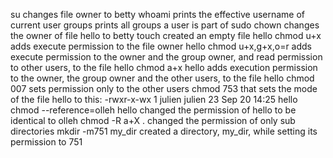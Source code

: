 
su changes file owner to betty
whoami prints the effective username of current user
groups prints all groups a user is part of
sudo chown changes the owner of file hello to betty
touch created an empty file hello
chmod u+x adds execute permission to the file owner hello
chmod u+x,g+x,o=r adds execute permission to the owner and the group owner, and read permission to other users, to the file hello
chmod a+x hello adds execution permission to the owner, the group owner and the other users, to the file hello
chmod 007 sets permission only to the other users
chmod 753 that sets the mode of the file hello to this: -rwxr-x-wx 1 julien julien 23 Sep 20 14:25 hello
chmod --reference=olleh hello changed the permission of hello to be identical to olleh
chmod -R a+X . changed the permission of only sub directories
mkdir -m751 my_dir created a directory, my_dir, while setting its permission to 751
